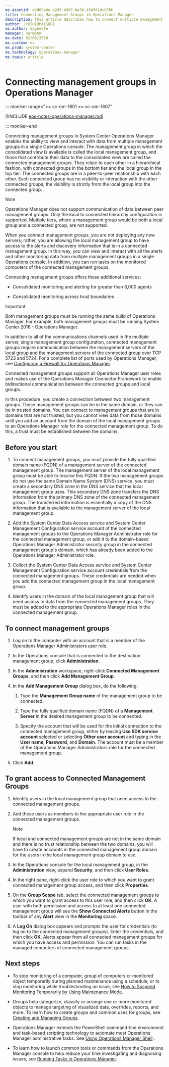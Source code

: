 ```yaml
---
ms.assetid: e2d68a4e-b2d5-4567-be36-454fd1dc67bb
title: Connecting Management Groups in Operations Manager
description: This article describes how to connect multiple management groups for a consolidated view in a single Operations console.
author: JYOTHIRMAISURI
ms.author: magoedte
manager: carmonm
ms.date: 02/06/2018
ms.custom: na
ms.prod: system-center
ms.technology: operations-manager
ms.topic: article
---
```


# Connecting management groups in Operations Manager

::: moniker range=">= sc-om-1801 <= sc-om-1807"

[!INCLUDE [eos-notes-operations-manager.md](../includes/eos-notes-operations-manager.md)]

::: moniker-end


Connecting management groups in System Center Operations Manager enables the ability to view and interact with data from multiple management groups in a single Operations console. The management group in which the consolidated view is available is called the local management group, and those that contribute their data to the consolidated view are called the connected management groups. They relate to each other in a hierarchical fashion, with connected groups in the bottom tier and the local group in the top tier. The connected groups are in a peer-to-peer relationship with each other. Each connected group has no visibility or interaction with the other connected groups; the visibility is strictly from the local group into the connected group.  

> [!NOTE]  
> Operations Manager does not support communication of data between peer management groups. Only the local to connected hierarchy configuration is supported. Multiple tiers, where a management group would be both a local group and a connected group, are not supported.  

When you connect management groups, you are not deploying any new servers; rather, you are allowing the local management group to have access to the alerts and discovery information that is in a connected management group. In this way, you can view and interact with all the alerts and other monitoring data from multiple management groups in a single Operations console. In addition, you can run tasks on the monitored computers of the connected management groups.  

Connecting management groups offers these additional services:  

-   Consolidated monitoring and alerting for greater than 6,000 agents  

-   Consolidated monitoring across trust boundaries  

> [!IMPORTANT]  
> Both management groups must be running the same build of Operations Manager. For example, both management groups must be running System Center 2016 - Operations Manager.  

In addition to all of the communications channels used in the multiple server, single management group configuration, connected management groups require communication between the management servers of the local group and the management servers of the connected group over TCP 5723 and 5724. For a complete list of ports used by Operations Manager, see [Configuring a Firewall for Operations Manager](plan-security-config-firewall.md).  

Connected management groups support all Operations Manager user roles and makes use of the Operations Manager Connector Framework to enable bidirectional communication between the connected groups and local groups.  

In this procedure, you create a connection between two management groups. These management groups can be in the same domain, or they can be in trusted domains. You can connect to management groups that are in domains that are not trusted, but you cannot view data from those domains until you add an account from the domain of the local management groups to an Operations Manager role for the connected management group. To do this, a trust must be established between the domains.  

## Before you start  

1.  To connect management groups, you must provide the fully qualified domain name (FQDN) of a  management server of the connected management group. The management server of the local management group must be able to resolve this FQDN. If the two management groups do not use the same Domain Name System (DNS) service, you must create a secondary DNS zone in the DNS service that the local management group uses. This secondary DNS zone transfers the DNS information from the primary DNS zone of the connected management group. The transferred information is essentially a copy of the DNS information that is available to the management server of the local management group.  

2.  Add the System Center Data Access service and System Center Management Configuration service account of the connected management groups to the Operations Manager Administrator role for the connected management group, or add it to the domain-based Operations Manager Administrator security group in the connected management group's domain, which has already been added to the Operations Manager Administrator role.  

3.  Collect the System Center Data Access service and System Center Management Configuration service account credentials from the connected management groups. These credentials are needed when you add the connected management group in the local management group.  

4.  Identify users in the domain of the local management group that will need access to data from the connected management groups. They must be added to the appropriate Operations Manager roles in the connected management group.  

## To connect management groups  

1.  Log on to the computer with an account that is a member of the Operations Manager Administrators user role.  

2.  In the Operations console that is connected to the destination management group, click **Administration**.  

3.  In the **Administration** workspace, right-click **Connected Management Groups**, and then click **Add Management Group**.  

4.  In the **Add Management Group** dialog box, do the following:  

    1.  Type the **Management Group name** of the management group to be connected.  

    2.  Type the fully qualified domain name (FQDN) of a **Management Server** in the desired management group to be connected.  

    3.  Specify the account that will be used for the initial connection to the connected management group, either by leaving **Use SDK service account** selected or selecting **Other user account** and typing in the **User name**, **Password**, and **Domain**. The account must be a member of the Operations Manager&nbsp;Administrators role for the connected management group.  

5.  Click **Add**.  

## To grant access to Connected Management Groups  

1.  Identify users in the local management group that need access to the connected management groups.  

2.  Add those users as members to the appropriate user role in the connected management groups.  

    > [!NOTE]  
    > If local and connected management groups are not in the same domain and there is no trust relationship between the two domains, you will have to create accounts in the connected management group domain for the users in the local management group domain to use.  

3.  In the Operations console for the local management group, in the **Administration** view, expand **Security**, and then click **User Roles**.  

4.  In the right pane, right-click the user role to which you want to grant connected management group access, and then click **Properties**.  

5.  On the **Group Scope** tab, select the connected management groups to which you want to grant access to this user role, and then click **OK**. A user with both permission and access to at least one connected management group will see the **Show Connected Alerts** button in the toolbar of any **Alert** view in the **Monitoring** space.  

6.  A **Log On** dialog box appears and prompts the user for credentials (to log on to the connected management groups). Enter the credentials, and then click **OK**. Alerts appear from all connected management groups for which you have access and permission. You can run tasks in the managed computers of connected management groups.  

## Next steps

- To stop monitoring of a computer, group of computers or monitored object temporarily during planned maintenance using a schedule, or to stop monitoring while troubleshooting an issue, see [How to Suspend Monitoring Temporarily by Using Maintenance Mode](manage-maintenance-mode-overview.md).  

- Groups help categorize, classify or arrange one or more monitored objects to manage targeting of visualized data, overrides, reports, and more.  To learn how to create groups and common uses for groups, see [Creating and Managing Groups](manage-create-manage-groups.md).  

- Operations Manager extends the PowerShell command-line environment and task-based scripting technology to automate most Operations Manager administrative tasks.  See [Using Operations Manager Shell](manage-using-omcmdlets.md) .

- To learn how to launch common tools or commands from the Operations Manager console to help reduce your time investigating and diagnosing issues, see [Running Tasks in Operations Manager](manage-running-tasks.md).  
